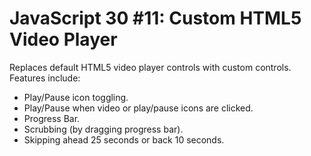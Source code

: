 # JavaScript 30 #11: Custom HTML5 Video Player

Replaces default HTML5 video player controls with custom controls. Features include:

- Play/Pause icon toggling.
- Play/Pause when video or play/pause icons are clicked.
- Progress Bar.
- Scrubbing (by dragging progress bar).
- Skipping ahead 25 seconds or back 10 seconds.